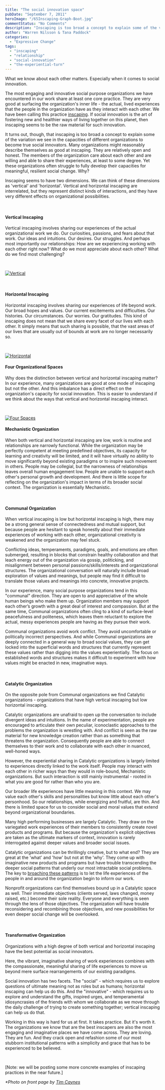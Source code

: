 ```yaml
---
title: "The social innovation space"
pubDate: "September 7, 2011"
heroImage: "/65Inscaping-Graph-Boot.jpg"
commentStatus: "No Comments"
description: "Inscaping is too broad a concept to explain some of the variation we see in the capacities of different organizations to become true social innovators. Many organizations might reasonably describe themselves as good at inscaping. They are relatively open and honest. The members of the organization care about each other and are willing and able to share their experiences. Yet these organizations often struggle to fully develop their capacities for meaningful, resilient social change. Why?"
author: "Warren Nilsson & Tana Paddock"
categories: 
  - "Expressive Change"
tags: 
  - "inscaping"
  - "relationship"
  - "social-innovation"
  - "the-experiential-turn"
---
```


What we know about each other matters. Especially when it comes to social innovation.

The most engaging and innovative social purpose organizations we have encountered in our work share at least one core practice. They are very good at surfacing the organization's inner life - the actual, lived experiences that the people in the organization have as they interact with each other. We have been calling this practice [inscaping](https://organizationunbound.org/expressive-change/inscaping/). If social innovation is the art of fostering new and healthier ways of living together on this planet, then inscaping seems to be the raw material for such innovation.

It turns out, though, that inscaping is too broad a concept to explain some of the variation we see in the capacities of different organizations to become true social innovators. Many organizations might reasonably describe themselves as good at inscaping. They are relatively open and honest. The members of the organization care about each other and are willing and able to share their experiences, at least to some degree. Yet these organizations often struggle to fully develop their capacities for meaningful, resilient social change. Why?

Inscaping seems to have two dimensions. We can think of these dimensions as 'vertical' and 'horizontal'. Vertical and horizontal inscaping are interrelated, but they represent distinct kinds of interactions, and they have very different effects on organizational possibilities.

 

#### **Vertical Inscaping**

Vertical inscaping involves sharing our experiences of the actual organizational work we do. Our curiosities, passions, and fears about that work. Our ideas and intuitions. Our desires. Our struggles. And perhaps most importantly our relationships: How are we experiencing working with each other right now? What do we most appreciate about each other? What do we find most challenging?

 

[![](https://organizationunbound.org/wp-content/uploads/2011/09/Vertical.jpg "Vertical")](https://organizationunbound.org/wp-content/uploads/2011/09/Vertical.jpg)

 

#### **Horizontal Inscaping**

Horizontal inscaping involves sharing our experiences of life beyond work. Our broad hopes and values. Our current excitements and difficulties. Our histories. Our circumstances. Our worries. Our gratitudes. This kind of inscaping does not mean that we share every facet of our lives with each other. It simply means that such sharing is possible, that the vast areas of our lives that are usually out of bounds at work are no longer necessarily so.

 

[![](https://organizationunbound.org/wp-content/uploads/2011/09/Horizontal.jpg "Horizontal")](https://organizationunbound.org/wp-content/uploads/2011/09/Horizontal.jpg)

#### **Four Organizational Spaces**

Why does the distinction between vertical and horizontal inscaping matter? In our experience, many organizations are good at one mode of inscaping but not the other. And this imbalance has a direct effect on the organization's capacity for social innovation. This is easier to understand if we think about the ways that vertical and horizontal inscaping interact.

 

[![](https://organizationunbound.org/wp-content/uploads/2011/09/Four-Spaces.jpg "Four Spaces")](https://organizationunbound.org/wp-content/uploads/2011/09/Four-Spaces.jpg)

#### **Mechanistic Organization**

When both vertical and horizontal inscaping are low, work is routine and relationships are narrowly functional. While the organization may be perfectly competent at meeting predefined objectives, its capacity for learning and creativity will be limited, and it will have virtually no ability to move significantly beyond existing paradigms or to inspire such movement in others. People may be collegial, but the narrowness of relationships leaves overall human engagement low. People are unable to support each other's personal growth and development. And there is little scope for reflecting on the organization's impact in terms of its broader social context. The organization is essentially Mechanistic.

 

#### **Communal Organization**

When vertical inscaping is low but horizontal inscaping is high, there may be a strong general sense of connectedness and mutual support, but because people are hesitant to speak honestly about their immediate experiences of working with each other, organizational creativity is weakened and the organization may feel stuck.

Conflicting ideas, temperaments, paradigms, goals, and emotions are often submerged, resulting in blocks that constrain healthy collaboration and that leach energy out of the organization via gossip, politicking, and misalignment between personal passions/skills/interests and organizational structures. The organizational conversation will naturally include broad exploration of values and meanings, but people may find it difficult to translate those values and meanings into concrete, innovative projects.

In our experience, many social purpose organizations tend in this "communal" direction. They are open to and appreciative of the whole human beings who make them up. Organization members may support each other’s growth with a great deal of interest and compassion. But at the same time, Communal organizations often cling to a kind of surface-level peacefulness and politeness, which leaves them reluctant to explore the actual, messy experiences people are having as they pursue their work.

Communal organizations avoid work conflict. They avoid uncomfortable or politically incorrect perspectives. And while Communal organizations are deeply connected in a general way to broad social values, they can get locked into the superficial words and structures that currently represent these values rather than digging into the values experientially. The focus on established words and structures makes it difficult to experiment with how values might be enacted in new, imaginative ways.

 

#### **Catalytic Organization**

On the opposite pole from Communal organizations we find Catalytic organizations - organizations that have high vertical inscaping but low horizontal inscaping.

Catalytic organizations are unafraid to open up the conversation to include divergent ideas and intuitions. In the name of experimentation, people are encouraged to articulate their own peculiar, iconoclastic approaches to the problems the organization is wrestling with. And conflict is seen as the raw material for new knowledge creation rather than as something that threatens the organization. Consequently people are able to connect themselves to their work and to collaborate with each other in nuanced, well-honed ways.

However, the experiential sharing in Catalytic organizations is largely limited to experiences directly linked to the work itself. People may interact with each other in richer ways than they would in role-bound, Mechanistic organizations. But such interaction is still mainly instrumental - rooted in what you are good for rather than who you are.

Our broader life experiences have little meaning in this context. We may value each other's skills and personalities but know little about each other's personhood. So our relationships, while energizing and fruitful, are thin. And there is limited space for us to consider social and moral values that extend beyond organizational boundaries.

Many high performing businesses are largely Catalytic. They draw on the variegated work experiences of their members to consistently create novel products and programs. But because the organization's explicit objectives are taken as the ultimate markers of context, innovation is rarely interrogated against deeper values and broader social issues.

Catalytic organizations can be thrillingly creative, but to what end? They are great at the 'what' and 'how' but not at the 'why'. They come up with imaginative new products and programs but have trouble transcending the deeper social patterns that underly our most intractable social problems. The key to [broaching these patterns](https://organizationunbound.org/expressive-change/whole-person-whole-system/) is to let the life experiences of the people in and around the organization begin to inform our work.

Nonprofit organizations can find themselves bound up in a Catalytic space as well. Their immediate objectives (clients served, laws changed, money raised, etc.) become their sole reality. Everyone and everything is seen through the lens of those objectives. The organization will have trouble reconsidering and recombining those objectives, and new possibilities for even deeper social change will be overlooked.

 

#### **Transformative Organization**

Organizations with a high degree of both vertical and horizontal inscaping have the best potential as social innovators.

Here, the vibrant, imaginative sharing of work experiences combines with the compassionate, meaningful sharing of life experiences to move us beyond mere surface rearrangements of our existing paradigms.

Social innovation has two facets. The "social" - which requires us to explore questions of ultimate meaning not as roles but as humans; horizontal inscaping can help us do this. And the "innovative" - which requires us to explore and understand the gifts, inspired urges, and temperamental idiosyncrasies of the friends with whom we collaborate as we move through the daily challenge of trying to create something together; vertical inscaping can help us do that.

Working in this way is hard for us at first. It takes practice. But it's worth it. The organizations we know that are the best inscapers are also the most engaging and imaginative places we have come across. They are loving. They are fun. And they crack open and refashion some of our most stubborn institutional patterns with a simplicity and grace that has to be experienced to be believed.

 

\[Note: we will be posting some more concrete examples of inscaping practices in the near future.\]

_\*Photo on front page by [Tim Caynes](http://www.flickr.com/photos/timcaynes/351502040/sizes/l/in/photostream/)_
